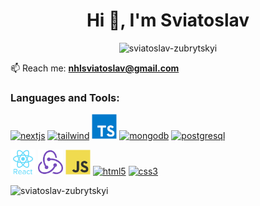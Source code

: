 <h1 align="center">Hi 👋, I'm Sviatoslav</h1>

<p align="center"> <img src="https://komarev.com/ghpvc/?username=sviatoslav-zubrytskyi&label=Profile%20views&color=0e75b6&style=flat" alt="sviatoslav-zubrytskyi" /> </p>

📫 Reach me: **nhlsviatoslav@gmail.com**

<h3 align="left">Languages and Tools:</h3>
<p align="left">
  <a href="https://nextjs.org/" target="_blank" rel="noreferrer" text-decoration="none"><img src="https://cdn.worldvectorlogo.com/logos/next-js.svg" alt="nextjs" width="40" height="40"/></a>
  <a href="https://tailwindcss.com/" target="_blank" rel="noreferrer" text-decoration="none"><img src="https://www.vectorlogo.zone/logos/tailwindcss/tailwindcss-icon.svg" alt="tailwind" width="40" height="40"/></a>
  <a href="https://www.typescriptlang.org/" target="_blank" rel="noreferrer" text-decoration="none"><img src="https://raw.githubusercontent.com/devicons/devicon/master/icons/typescript/typescript-original.svg" alt="typescript" width="40" height="40"/></a>
  <a href="https://www.mongodb.com/" target="_blank" rel="noreferrer"><img src="https://www.svgrepo.com/show/331488/mongodb.svg" alt="mongodb" width="40" height="40"/></a>
  <a href="https://www.postgresql.org" target="_blank" rel="noreferrer"><img src="https://camo.githubusercontent.com/4d94ee13c3d8602aec7b36457f2b9a6637f8593ad3b9a4e73b2946cb5a94aada/68747470733a2f2f7261772e6769746875622e636f6d2f436972636c6543492d5075626c69632f63696d672d706f7374677265732f6d61696e2f696d672f636972636c652d706f7374677265732e7376673f73616e6974697a653d74727565" alt="postgresql" width="40" height="40"/></a>
  <p></p>
  <a href="https://reactjs.org/" target="_blank" rel="noreferrer"><img src="https://raw.githubusercontent.com/devicons/devicon/master/icons/react/react-original-wordmark.svg" alt="react" width="40" height="40"/></a>
  <a href="https://redux.js.org" target="_blank" rel="noreferrer"><img src="https://raw.githubusercontent.com/devicons/devicon/master/icons/redux/redux-original.svg" alt="redux" width="40" height="40"/></a> 
  <a href="https://developer.mozilla.org/en-US/docs/Web/JavaScript" target="_blank" rel="noreferrer"><img src="https://raw.githubusercontent.com/devicons/devicon/master/icons/javascript/javascript-original.svg" alt="javascript" width="40" height="40"/></a>
  <a href="https://www.w3.org/html/" target="_blank" rel="noreferrer"><img src="https://cdn.pixabay.com/photo/2017/08/05/11/16/logo-2582748_960_720.png" alt="html5" width="40" height="40"/></a> 
  <a href="https://www.w3schools.com/css/" target="_blank" rel="noreferrer"><img src="https://pbs.twimg.com/media/FAx6DnQVUAIQ39N.png" alt="css3" width="40" height="40"/></a> 
</p>

<p><img align="left" src="https://github-readme-stats.vercel.app/api/top-langs?username=sozuki&show_icons=true&locale=en&layout=compact&theme=transparent" alt="sviatoslav-zubrytskyi" /></p>
